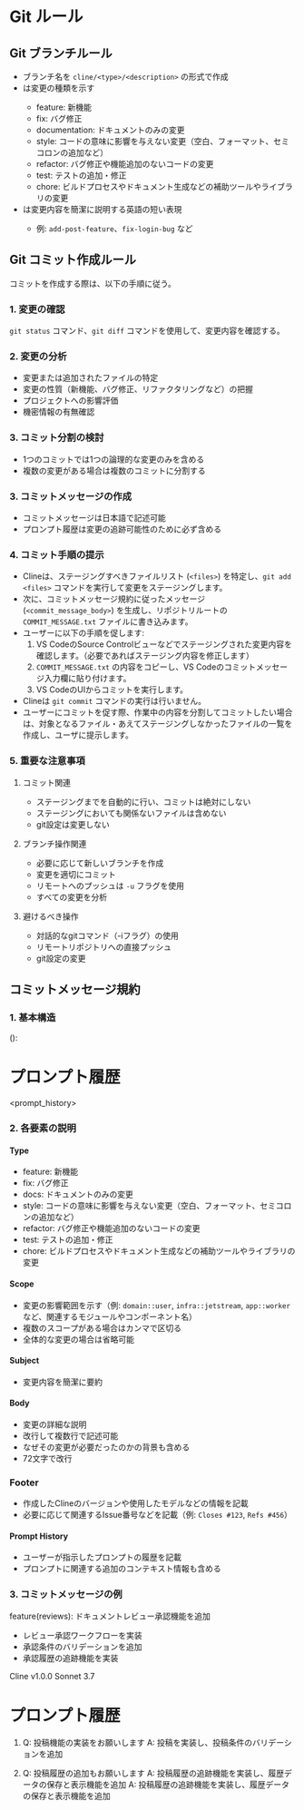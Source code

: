 # Git ルール

## Git ブランチルール

- ブランチ名を `cline/<type>/<description>` の形式で作成
- <type> は変更の種類を示す
  - feature: 新機能
  - fix: バグ修正
  - documentation: ドキュメントのみの変更
  - style: コードの意味に影響を与えない変更（空白、フォーマット、セミコロンの追加など）
  - refactor: バグ修正や機能追加のないコードの変更
  - test: テストの追加・修正
  - chore: ビルドプロセスやドキュメント生成などの補助ツールやライブラリの変更
- <description> は変更内容を簡潔に説明する英語の短い表現
  - 例: `add-post-feature`、`fix-login-bug` など


## Git コミット作成ルール

コミットを作成する際は、以下の手順に従う。

### 1. 変更の確認

`git status` コマンド、`git diff` コマンドを使用して、変更内容を確認する。

### 2. 変更の分析

   - 変更または追加されたファイルの特定
   - 変更の性質（新機能、バグ修正、リファクタリングなど）の把握
   - プロジェクトへの影響評価
   - 機密情報の有無確認


### 3. コミット分割の検討

- 1つのコミットでは1つの論理的な変更のみを含める
- 複数の変更がある場合は複数のコミットに分割する



### 3. コミットメッセージの作成

- コミットメッセージは日本語で記述可能
- プロンプト履歴は変更の追跡可能性のために必ず含める

### 4. コミット手順の提示

- Clineは、ステージングすべきファイルリスト (`<files>`) を特定し、`git add <files>` コマンドを実行して変更をステージングします。
- 次に、コミットメッセージ規約に従ったメッセージ (`<commit_message_body>`) を生成し、リポジトリルートの `COMMIT_MESSAGE.txt` ファイルに書き込みます。
- ユーザーに以下の手順を促します:
    1. VS CodeのSource Controlビューなどでステージングされた変更内容を確認します。（必要であればステージング内容を修正します）
    2. `COMMIT_MESSAGE.txt` の内容をコピーし、VS Codeのコミットメッセージ入力欄に貼り付けます。
    3. VS CodeのUIからコミットを実行します。
- Clineは `git commit` コマンドの実行は行いません。
- ユーザーにコミットを促す際、作業中の内容を分割してコミットしたい場合は、対象となるファイル・あえてステージングしなかったファイルの一覧を作成し、ユーザに提示します。

### 5. 重要な注意事項

1. コミット関連
   - ステージングまでを自動的に行い、コミットは絶対にしない
   - ステージングにおいても関係ないファイルは含めない
   - git設定は変更しない

2. ブランチ操作関連
   - 必要に応じて新しいブランチを作成
   - 変更を適切にコミット
   - リモートへのプッシュは `-u` フラグを使用
   - すべての変更を分析

3. 避けるべき操作
   - 対話的なgitコマンド（-iフラグ）の使用
   - リモートリポジトリへの直接プッシュ
   - git設定の変更

## コミットメッセージ規約

### 1. 基本構造


<type>(<scope>): <subject>

<body>

<footer>

# プロンプト履歴
<prompt_history>


### 2. 各要素の説明

#### Type
- feature: 新機能
- fix: バグ修正
- docs: ドキュメントのみの変更
- style: コードの意味に影響を与えない変更（空白、フォーマット、セミコロンの追加など）
- refactor: バグ修正や機能追加のないコードの変更
- test: テストの追加・修正
- chore: ビルドプロセスやドキュメント生成などの補助ツールやライブラリの変更

#### Scope
- 変更の影響範囲を示す（例: `domain::user`, `infra::jetstream`, `app::worker` など、関連するモジュールやコンポーネント名）
- 複数のスコープがある場合はカンマで区切る
- 全体的な変更の場合は省略可能

#### Subject
- 変更内容を簡潔に要約

#### Body
- 変更の詳細な説明
- 改行して複数行で記述可能
- なぜその変更が必要だったのかの背景も含める
- 72文字で改行

### Footer

- 作成したClineのバージョンや使用したモデルなどの情報を記載
- 必要に応じて関連するIssue番号などを記載（例: `Closes #123`, `Refs #456`）

#### Prompt History
- ユーザーが指示したプロンプトの履歴を記載
- プロンプトに関連する追加のコンテキスト情報も含める

### 3. コミットメッセージの例

feature(reviews): ドキュメントレビュー承認機能を追加

- レビュー承認ワークフローを実装
- 承認条件のバリデーションを追加
- 承認履歴の追跡機能を実装

Cline v1.0.0 Sonnet 3.7

# プロンプト履歴
1. Q: 投稿機能の実装をお願いします
   A: 投稿を実装し、投稿条件のバリデーションを追加

2. Q: 投稿履歴の追加もお願いします
   A: 投稿履歴の追跡機能を実装し、履歴データの保存と表示機能を追加
   A: 投稿履歴の追跡機能を実装し、履歴データの保存と表示機能を追加
